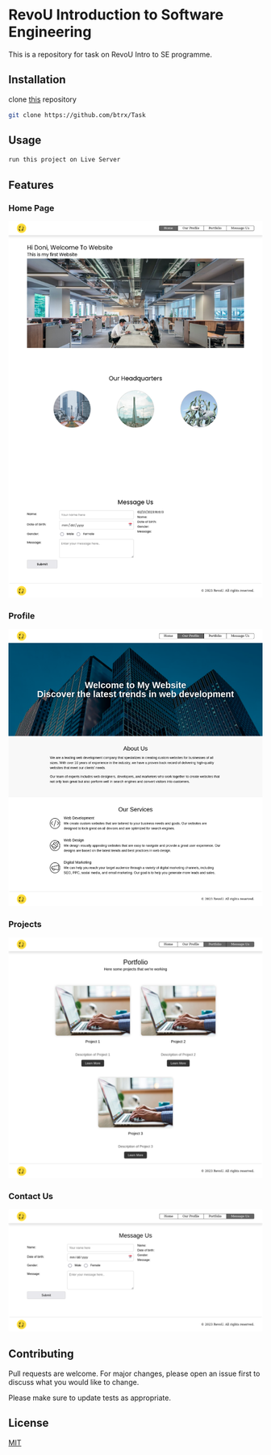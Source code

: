 # RevoU Introduction to Software Engineering

This is a repository for task on RevoU Intro to SE programme.

## Installation

clone [this](https://github.com/btrx/Task) repository

```bash
git clone https://github.com/btrx/Task
```

## Usage

```bash
run this project on Live Server
```

## Features

### Home Page
![Home Page](./assets/Home.png)

### Profile
![Profile Page](./assets/Profile.png)

### Projects
![Projects Page](./assets/Project.png)

### Contact Us
![Contact Us](./assets/Contact.png)

## Contributing

Pull requests are welcome. For major changes, please open an issue first
to discuss what you would like to change.

Please make sure to update tests as appropriate.

## License

[MIT](https://choosealicense.com/licenses/mit/)
